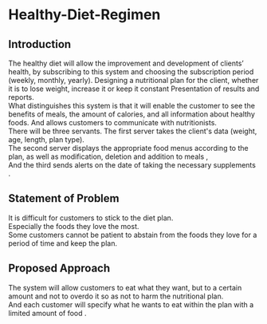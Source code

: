 # Healthy-Diet-Regimen
## Introduction
The healthy diet will allow the improvement and development of clients’ health, 
by subscribing to this system and choosing the subscription period (weekly, monthly, yearly). 
Designing a nutritional plan for the client, whether it is to lose weight, increase it or keep it constant  Presentation of results and reports.  
What distinguishes this system is that it will enable the customer to see the benefits of meals, 
the amount of calories, and all information about healthy foods.  And allows customers to communicate with nutritionists.  
There will be three servants.  The first server takes the client's data (weight, age, length, plan type).  
The second server displays the appropriate food menus according to the plan, as well as modification, deletion and addition to meals ,  
And the third sends alerts on the date of taking the necessary supplements . 

## Statement of Problem  
 It is difficult for customers to stick to the diet plan.  
 Especially the foods they love the most.  
 Some customers cannot be patient to abstain from the foods they love for a period of time and keep the plan.


## Proposed Approach   
The system will allow customers to eat what they want, 
but to a certain amount and not to overdo it so as not to harm the nutritional plan.  
And each customer will specify what he wants to eat within the plan with a limited amount of food .







